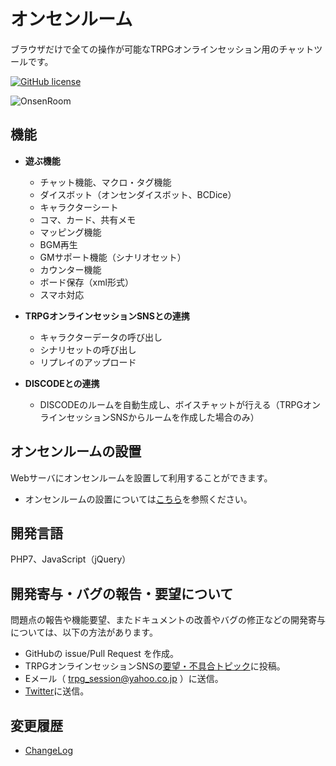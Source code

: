 # オンセンルーム

ブラウザだけで全ての操作が可能なTRPGオンラインセッション用のチャットツールです。

[![GitHub license](https://img.shields.io/badge/license-MIT-blue.svg)](https://github.com/ponta0321/OnsenRoom/blob/master/LICENSE)

![OnsenRoom](images/ss.jpg "スクリーンショット")

## 機能

- **遊ぶ機能**

  - チャット機能、マクロ・タグ機能
  - ダイスボット（オンセンダイスボット、BCDice）
  - キャラクターシート
  - コマ、カード、共有メモ
  - マッピング機能
  - BGM再生
  - GMサポート機能（シナリオセット）
  - カウンター機能
  - ボード保存（xml形式）
  - スマホ対応
  
- **TRPGオンラインセッションSNSとの連携**

  - キャラクターデータの呼び出し
  - シナリセットの呼び出し
  - リプレイのアップロード
  
- **DISCODEとの連携**

  - DISCODEのルームを自動生成し、ボイスチャットが行える（TRPGオンラインセッションSNSからルームを作成した場合のみ）

## オンセンルームの設置

Webサーバにオンセンルームを設置して利用することができます。  

- オンセンルームの設置については[こちら](https://trpgsession.click/onsenroom.php)を参照ください。

## 開発言語

PHP7、JavaScript（jQuery）

## 開発寄与・バグの報告・要望について

問題点の報告や機能要望、またドキュメントの改善やバグの修正などの開発寄与については、以下の方法があります。

- GitHubの issue/Pull Request を作成。
- TRPGオンラインセッションSNSの[要望・不具合トピック](https://trpgsession.click/topic-list.php)に投稿。
- Eメール（ trpg_session@yahoo.co.jp ）に送信。
- [Twitter](https://twitter.com/ponta_banto)に送信。

## 変更履歴

- [ChangeLog](https://github.com/ponta0321/OnsenRoom/blob/master/CHANGELOG.md)
